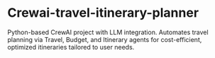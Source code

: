 # Crewai-travel-itinerary-planner
Python-based CrewAI project with LLM integration. Automates travel planning via Travel, Budget, and Itinerary agents for cost-efficient, optimized itineraries tailored to user needs.
